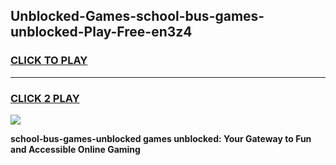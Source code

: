 
## Unblocked-Games-school-bus-games-unblocked-Play-Free-en3z4
<h3>
<a href="https://premium76.site?title=school-bus-games-unblocked&ref=18A1">CLICK TO PLAY</a></h3>
<hr>

<h3>
<a href="https://premium76.site?title=school-bus-games-unblocked&ref=18A1">CLICK 2 PLAY</a>
  
</h3>

<a href="https://premium76.site?title=school-bus-games-unblocked&ref=18A1"><img src="https://clearcache.store/games.png"></a>


**school-bus-games-unblocked games unblocked: Your Gateway to Fun and Accessible Online Gaming**

